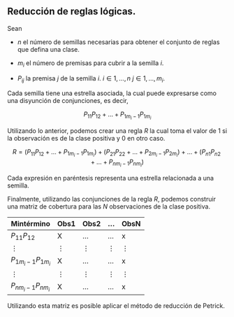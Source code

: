 ## Reducción de reglas lógicas.

Sean
+ $n$ el número de semillas necesarias para obtener el conjunto de reglas que defina una clase.

+ $m_{i}$ el número de premisas para cubrir a la semilla $i$.

+ $P_{ij}$ la premisa $j$ de la semilla $i$. $i \in {1,\ldots,n}$ $j \in {1,\ldots,m_{i}}$.

Cada semilla tiene una estrella asociada, la cual puede expresarse como una disyunción de conjunciones, es decir,

$$P_{11}P_{12}+\ldots+P_{1m_{i}-1}P_{1m_{i}}$$

Utilizando lo anterior, podemos crear una regla $R$ la cual toma el valor de $1$ si la observación es de la clase positiva y $0$ en otro caso.

$$R=(P_{11}P_{12}+\ldots+P_{1m_{i}-1}P_{1m_{i}}) + (P_{21}P_{22}+\ldots+P_{2m_{i}-1}P_{2m_{i}})+\ldots+
(P_{n1}P_{n2}+\ldots+P_{nm_{i}-1}P_{nm_{i}}) $$

Cada expresión en paréntesis representa una estrella relacionada a una semilla.

Finalmente, utilizando las conjunciones de la regla $R$, podemos construir una matriz de cobertura para las $N$ observaciones de la clase positiva.

<center>

|Mintérmino|Obs1|Obs2|$\ldots$|ObsN|
|----------|----|----|--------|----|
|$P_{11}P_{12}$|X|$\ldots$|$\ldots$|x|
|$\vdots$|$\vdots$|$\vdots$|$\vdots$|$\vdots$|
|$P_{1m_{i}-1}P_{1m_{i}}$|X|$\ldots$|$\ldots$|x|
|$\vdots$|$\vdots$|$\vdots$|$\vdots$|$\vdots$|
|$P_{nm_{i}-1}P_{nm_{i}}$|X|$\ldots$|$\ldots$|x|

</center>

Utilizando esta matriz es posible aplicar el método de reducción de Petrick.
